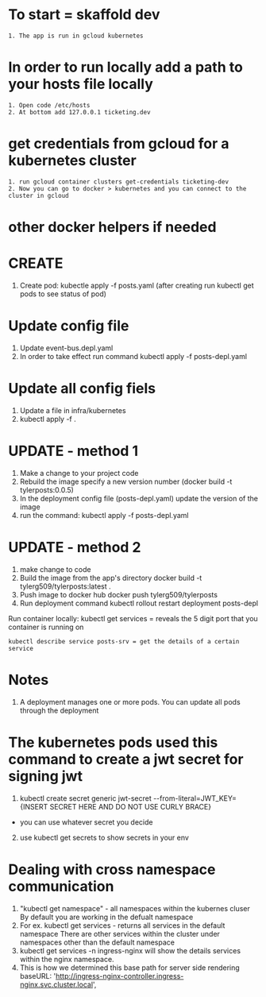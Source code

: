 # To start = skaffold dev   
    1. The app is run in gcloud kubernetes
# In order to run locally add a path to your hosts file locally
    1. Open code /etc/hosts
    2. At bottom add 127.0.0.1 ticketing.dev
    
# get credentials from gcloud for a kubernetes cluster
    1. run gcloud container clusters get-credentials ticketing-dev 
    2. Now you can go to docker > kubernetes and you can connect to the cluster in gcloud



# other docker helpers if needed
# CREATE
1. Create pod: kubectle apply -f posts.yaml (after creating run kubectl get pods to see status of pod)

# Update config file
1. Update event-bus.depl.yaml
2. In order to take effect run command kubectl apply -f posts-depl.yaml

# Update all config fiels
1. Update a file in infra/kubernetes
2. kubectl apply -f .

# UPDATE - method 1
1. Make a change to your project code
2. Rebuild the image specify a new version number (docker build -t tylerposts:0.0.5)
3. In the deployment config file (posts-depl.yaml) update the version of the image
4. run the command: kubectl apply -f posts-depl.yaml

# UPDATE - method 2
1. make change to code
2. Build the image from the app's directory
    docker build -t tylerg509/tylerposts:latest .  
3. Push image to docker hub
    docker push tylerg509/tylerposts   
4. Run deployment command
    kubectl rollout restart deployment posts-depl

Run container locally:
    kubectl get services = reveals the 5 digit port that you container is running on

    kubectl describe service posts-srv = get the details of a certain service

    

# Notes
1. A deployment manages one or more pods. You can update all pods through the deployment

# The kubernetes pods used this command to create a jwt secret for signing jwt
1. kubectl create secret generic jwt-secret --from-literal=JWT_KEY={INSERT SECRET HERE AND DO NOT USE CURLY BRACE} 
- you can use whatever secret you decide 
2. use kubectl get secrets to show secrets in your env


# Dealing with cross namespace communication
1. "kubectl get namespace" - all namespaces within the kubernes cluser
    By default you are working in the defualt namespace
2. For ex. kubectl get services - returns all services in the default namespace
    There are other services within the cluster under namespaces other than the default namespace
3. kubectl get services -n ingress-nginx will show the details services within the nginx namespace.
4. This is how we determined this base path for server side rendering
      baseURL: 'http://ingress-nginx-controller.ingress-nginx.svc.cluster.local',
